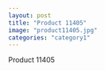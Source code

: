 ```yaml
---
layout: post
title: "Product 11405"
image: "product11405.jpg"
categories: "category1"
---
```

Product 11405
